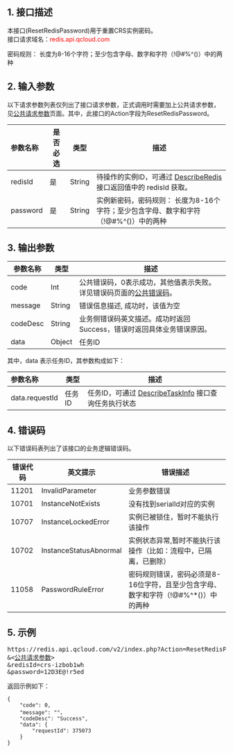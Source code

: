 ## 1. 接口描述
本接口(ResetRedisPassword)用于重置CRS实例密码。  
接口请求域名：<font style='color:red'>redis.api.qcloud.com </font>

密码规则： 长度为8-16个字符；至少包含字母、数字和字符（!@#%^()）中的两种

## 2. 输入参数
以下请求参数列表仅列出了接口请求参数，正式调用时需要加上公共请求参数，  
见<a href='https://cloud.tencent.com/document/product/213/6976' title='公共请求参数'>公共请求参数</a>页面。其中，此接口的Action字段为ResetRedisPassword。

| 参数名称 | 是否必选  | 类型 | 描述 |
|:---------|---------|---------|---------|
| redisId | 是 | String | 待操作的实例ID，可通过 [DescribeRedis](/document/product/239/1384) 接口返回值中的 redisId 获取。|
| password | 是 | String | 实例新密码，密码规则： 长度为8-16个字符；至少包含字母、数字和字符（!@#%^()）中的两种 |

## 3. 输出参数

| 参数名称 | 类型 | 描述 |
|---------|---------|---------|
| code | Int | 公共错误码，0表示成功，其他值表示失败。详见错误码页面的<a href='https://cloud.tencent.com/doc/api/372/%E9%94%99%E8%AF%AF%E7%A0%81#1.E3.80.81.E5.85.AC.E5.85.B1.E9.94.99.E8.AF.AF.E7.A0.81' title='公共错误码'>公共错误码</a>。|
| message | String | 错误信息描述, 成功时，该值为空 |
| codeDesc | String | 业务侧错误码英文描述。成功时返回Success，错误时返回具体业务错误原因。 |
| data | Object | 任务ID |

其中，data 表示任务ID，其参数构成如下：

| 参数名称 | 类型 | 描述 |
|:---------|---------|---------|
| data.requestId | 任务ID | 任务ID，可通过 [DescribeTaskInfo](/document/product/239/1387) 接口查询任务执行状态


## 4. 错误码
以下错误码表列出了该接口的业务逻辑错误码。

| 错误代码 | 英文提示 | 错误描述 |
|---------|---------|---------|
|11201|InvalidParameter|业务参数错误|
|10701|InstanceNotExists|没有找到serialId对应的实例|
|10707|InstanceLockedError|实例已被锁住，暂时不能执行该操作|
|10702|InstanceStatusAbnormal|实例状态异常,暂时不能执行该操作（比如：流程中，已隔离，已删除）|
|11058|PasswordRuleError|密码规则错误，密码必须是8-16位字符，且至少包含字母、数字和字符（!@#%^*()）中的两种|

## 5. 示例
<pre>
https://redis.api.qcloud.com/v2/index.php?Action=ResetRedisPassword
&<<a href="https://cloud.tencent.com/doc/api/229/6976">公共请求参数</a>>
&redisId=crs-izbob1wh
&password=12D3E@!r5ed
</pre>
返回示例如下：
```
{
    "code": 0,
    "message": ""，
	"codeDesc": "Success",
	"data": {
        "requestId": 375073
    }
}
```